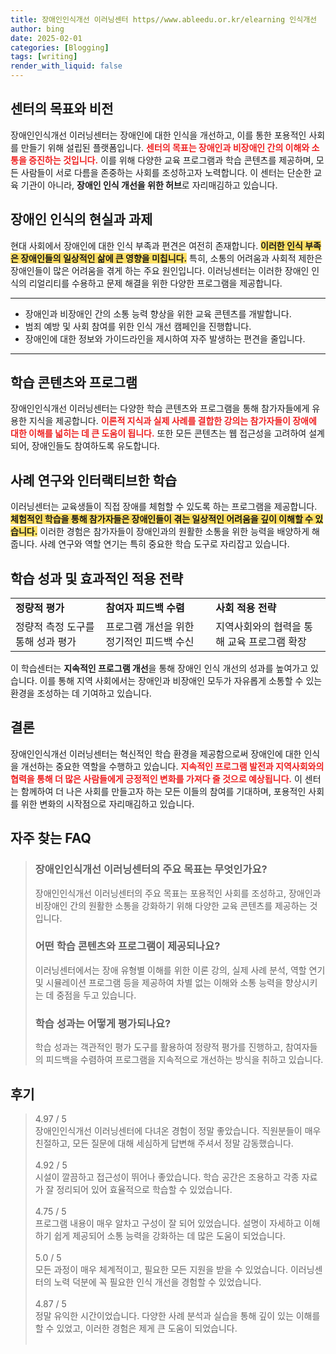 ```yaml
---
title: 장애인인식개선 이러닝센터 https//www.ableedu.or.kr/elearning 인식개선
author: bing
date: 2025-02-01
categories: [Blogging]
tags: [writing]
render_with_liquid: false
---
```



<h2 id='센터의 목표와 비전'>센터의 목표와 비전</h2>

<p>장애인인식개선 이러닝센터는 장애인에 대한 인식을 개선하고, 이를 통한 포용적인 사회를 만들기 위해 설립된 플랫폼입니다. <b><span style="color: #ee2323;">센터의 목표는 장애인과 비장애인 간의 이해와 소통을 증진하는 것입니다.</span></b> 이를 위해 다양한 교육 프로그램과 학습 콘텐츠를 제공하며, 모든 사람들이 서로 다름을 존중하는 사회를 조성하고자 노력합니다. 이 센터는 단순한 교육 기관이 아니라, <b>장애인 인식 개선을 위한 허브</b>로 자리매김하고 있습니다.</p>

<h2 id='장애인 인식의 현실과 과제'>장애인 인식의 현실과 과제</h2>

<p>현대 사회에서 장애인에 대한 인식 부족과 편견은 여전히 존재합니다. <b><span style="background-color: #ffe066;">이러한 인식 부족은 장애인들의 일상적인 삶에 큰 영향을 미칩니다.</span></b> 특히, 소통의 어려움과 사회적 제한은 장애인들이 많은 어려움을 겪게 하는 주요 원인입니다. 이러닝센터는 이러한 장애인 인식의 리얼리티를 수용하고 문제 해결을 위한 다양한 프로그램을 제공합니다.</p>

<hr />

<ul>
    <li>장애인과 비장애인 간의 소통 능력 향상을 위한 교육 콘텐츠를 개발합니다.</li>
    <li>범죄 예방 및 사회 참여를 위한 인식 개선 캠페인을 진행합니다.</li>
    <li>장애인에 대한 정보와 가이드라인을 제시하여 자주 발생하는 편견을 줄입니다.</li>
</ul>

<hr />

<h2 id='학습 콘텐츠와 프로그램'>학습 콘텐츠와 프로그램</h2>

<p>장애인인식개선 이러닝센터는 다양한 학습 콘텐츠와 프로그램을 통해 참가자들에게 유용한 지식을 제공합니다. <b><span style="color: #ee2323;">이론적 지식과 실제 사례를 결합한 강의는 참가자들이 장애에 대한 이해를 넓히는 데 큰 도움이 됩니다.</span></b> 또한 모든 콘텐츠는 웹 접근성을 고려하여 설계되어, 장애인들도 참여하도록 유도합니다.</p>

<h2 id='사례 연구와 인터랙티브한 학습'>사례 연구와 인터랙티브한 학습</h2>

<p>이러닝센터는 교육생들이 직접 장애를 체험할 수 있도록 하는 프로그램을 제공합니다. <b><span style="background-color: #ffe066;">체험적인 학습을 통해 참가자들은 장애인들이 겪는 일상적인 어려움을 깊이 이해할 수 있습니다.</span></b> 이러한 경험은 참가자들이 장애인과의 원활한 소통을 위한 능력을 배양하게 해줍니다. 사례 연구와 역할 연기는 특히 중요한 학습 도구로 자리잡고 있습니다.</p>

<h2 id='학습 성과 및 효과적인 적용 전략'>학습 성과 및 효과적인 적용 전략</h2>

<table>
    <tr>
        <td><b>정량적 평가</b></td>
        <td><b>참여자 피드백 수렴</b></td>
        <td><b>사회 적용 전략</b></td>
    </tr>
    <tr>
        <td>정량적 측정 도구를 통해 성과 평가</td>
        <td>프로그램 개선을 위한 정기적인 피드백 수신</td>
        <td>지역사회와의 협력을 통해 교육 프로그램 확장</td>
    </tr>
</table>

<p>이 학습센터는 <b>지속적인 프로그램 개선</b>을 통해 장애인 인식 개선의 성과를 높여가고 있습니다. 이를 통해 지역 사회에서는 장애인과 비장애인 모두가 자유롭게 소통할 수 있는 환경을 조성하는 데 기여하고 있습니다.</p>

<h2 id='결론'>결론</h2>

<p>장애인인식개선 이러닝센터는 혁신적인 학습 환경을 제공함으로써 장애인에 대한 인식을 개선하는 중요한 역할을 수행하고 있습니다. <b><span style="color: #ee2323;">지속적인 프로그램 발전과 지역사회와의 협력을 통해 더 많은 사람들에게 긍정적인 변화를 가져다 줄 것으로 예상됩니다.</span></b> 이 센터는 함께하여 더 나은 사회를 만들고자 하는 모든 이들의 참여를 기대하며, 포용적인 사회를 위한 변화의 시작점으로 자리매김하고 있습니다.</p>


<h2 id='자주_찾는_FAQ'>자주 찾는 FAQ</h2>
<div itemscope="" itemtype="https://schema.org/FAQPage"> 
<blockquote> 
<div itemscope="" itemprop="mainEntity" itemtype="https://schema.org/Question"> 
<h3 itemprop="name">장애인인식개선 이러닝센터의 주요 목표는 무엇인가요?</h3> 
<div itemscope="" itemprop="acceptedAnswer" itemtype="https://schema.org/Answer"> 
<span itemprop="text"> 
<p>장애인인식개선 이러닝센터의 주요 목표는 포용적인 사회를 조성하고, 장애인과 비장애인 간의 원활한 소통을 강화하기 위해 다양한 교육 콘텐츠를 제공하는 것입니다.</p> 
</span> 
</div> 
</div> 

<div itemscope="" itemprop="mainEntity" itemtype="https://schema.org/Question"> 
<h3 itemprop="name">어떤 학습 콘텐츠와 프로그램이 제공되나요?</h3> 
<div itemscope="" itemprop="acceptedAnswer" itemtype="https://schema.org/Answer"> 
<span itemprop="text"> 
<p>이러닝센터에서는 장애 유형별 이해를 위한 이론 강의, 실제 사례 분석, 역할 연기 및 시뮬레이션 프로그램 등을 제공하여 차별 없는 이해와 소통 능력을 향상시키는 데 중점을 두고 있습니다.</p> 
</span> 
</div> 
</div> 

<div itemscope="" itemprop="mainEntity" itemtype="https://schema.org/Question"> 
<h3 itemprop="name">학습 성과는 어떻게 평가되나요?</h3> 
<div itemscope="" itemprop="acceptedAnswer" itemtype="https://schema.org/Answer"> 
<span itemprop="text"> 
<p>학습 성과는 객관적인 평가 도구를 활용하여 정량적 평가를 진행하고, 참여자들의 피드백을 수렴하여 프로그램을 지속적으로 개선하는 방식을 취하고 있습니다.</p> 
</span> 
</div> 
</div> 

</blockquote> 
</div>
<h2 id='후기'>후기</h2>
<div itemscope itemtype="https://schema.org/Product">
  <blockquote>
  <div itemprop="review" itemscope itemtype="https://schema.org/Review">
      <div itemprop="reviewRating" itemscope itemtype="https://schema.org/Rating"> <span itemprop="ratingValue">4.97</span> / <span itemprop="bestRating">5</span> </div>
      <span itemprop="reviewBody">장애인인식개선 이러닝센터에 다녀온 경험이 정말 좋았습니다. 직원분들이 매우 친절하고, 모든 질문에 대해 세심하게 답변해 주셔서 정말 감동했습니다.</span>
  </div>
  <br>
  <div itemprop="review" itemscope itemtype="https://schema.org/Review">
      <div itemprop="reviewRating" itemscope itemtype="https://schema.org/Rating"> <span itemprop="ratingValue">4.92</span> / <span itemprop="bestRating">5</span> </div>
      <span itemprop="reviewBody">시설이 깔끔하고 접근성이 뛰어나 좋았습니다. 학습 공간은 조용하고 각종 자료가 잘 정리되어 있어 효율적으로 학습할 수 있었습니다.</span>
  </div>
  <br>
  <div itemprop="review" itemscope itemtype="https://schema.org/Review">
      <div itemprop="reviewRating" itemscope itemtype="https://schema.org/Rating"> <span itemprop="ratingValue">4.75</span> / <span itemprop="bestRating">5</span> </div>
      <span itemprop="reviewBody">프로그램 내용이 매우 알차고 구성이 잘 되어 있었습니다. 설명이 자세하고 이해하기 쉽게 제공되어 소통 능력을 강화하는 데 많은 도움이 되었습니다.</span>
  </div>
  <br>
  <div itemprop="review" itemscope itemtype="https://schema.org/Review">
      <div itemprop="reviewRating" itemscope itemtype="https://schema.org/Rating"> <span itemprop="ratingValue">5.0</span> / <span itemprop="bestRating">5</span> </div>
      <span itemprop="reviewBody">모든 과정이 매우 체계적이고, 필요한 모든 지원을 받을 수 있었습니다. 이러닝센터의 노력 덕분에 꼭 필요한 인식 개선을 경험할 수 있었습니다.</span>
  </div>
  <br>
  <div itemprop="review" itemscope itemtype="https://schema.org/Review">
      <div itemprop="reviewRating" itemscope itemtype="https://schema.org/Rating"> <span itemprop="ratingValue">4.87</span> / <span itemprop="bestRating">5</span> </div>
      <span itemprop="reviewBody">정말 유익한 시간이었습니다. 다양한 사례 분석과 실습을 통해 깊이 있는 이해를 할 수 있었고, 이러한 경험은 제게 큰 도움이 되었습니다.</span>
  </div>
  <br>
  </blockquote>
</div>
